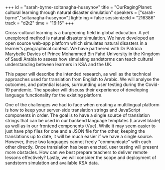 +++
id = "sarah-byrne-soltanagha-huseynov"
title = "OurRagingPlanet: cultural learning through natural disaster simulation"
speakers = ["sarah-byrne","soltanagha-huseynov"]
lightning = false
sessionizeId = "216386"
track = "d2t2"
time = "16:15"
+++

Cross-cultural learning is a burgeoning field in global education. A yet unexplored method is natural disaster simulation. We have developed an open source web-app platform which simulates natural disasters in a learner’s geographical context. We have partnered with Dr Patricia Marybelle Davies of Prince Mohammed Bin Fahd University in the Kingdom of Saudi Arabia to assess how simulating sandstorms can teach cultural understanding between learners in KSA and the UK.

This paper will describe the intended research, as well as the technical approaches used for translation from English to Arabic. We will analyse the outcomes, and potential issues, surrounding user testing during the Covid-19 pandemic. The speaker will discuss their experience of developing language functionality for the existing platform.

One of the challenges we had to face when creating a multilingual platform is how to keep your server-side translation strings and JavaScript components in order. The goal is to have a single source of translation strings that can be used in our backend language templates (Laravel blade) as well as in our frontend components (Vue). While it may seem easier to just have php files for one and a JSON file for the other, keeping the translations up to date, it will be much easier if we have a single source. However, these two languages cannot freely "communicate" with each other directly. Once translation has been enacted, user testing will present more obstacles. How can we best prepare teachers to deliver remote lessons effectively? Lastly, we will consider the scope and deployment of sandstorm simulation and available KSA data.